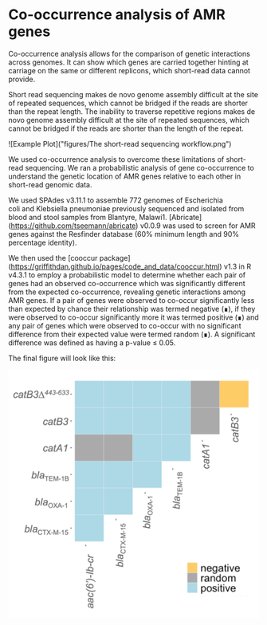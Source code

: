 # Co-occurrence analysis of AMR genes

Co-occurrence analysis allows for the comparison of genetic interactions across genomes. It can show which genes are carried together hinting at carriage on the same or different replicons, which short-read data cannot provide. 

Short read sequencing makes de novo genome assembly difficult at the site of repeated sequences, which cannot be bridged if the reads are shorter than the repeat length. The inability to traverse repetitive regions makes de novo genome assembly difficult at the site of repeated sequences, which cannot be bridged if the reads are shorter than the length of the repeat. 

![Example Plot]("figures/The short-read sequencing workflow.png")

We used co-occurrence analysis to overcome these limitations of short-read sequencing. We ran a probabilistic analysis of gene co-occurrence to understand the genetic location of AMR genes relative to each other in short-read genomic data. 

We used SPAdes v3.11.1 to assemble 772 genomes of Escherichia coli and Klebsiella pneumoniae previously sequenced and isolated from blood and stool samples from Blantyre, Malawi1. [Abricate] (https://github.com/tseemann/abricate) v0.0.9 was used to screen for AMR genes against the Resfinder database (60% minimum length and 90% percentage identity).

We then used the [cooccur package] (https://griffithdan.github.io/pages/code_and_data/cooccur.html) v1.3 in R v4.3.1 to employ a probabilistic model to determine whether each pair of genes had an observed co-occurrence which was significantly different from the expected co-occurrence, revealing genetic interactions among AMR genes. If a pair of genes were observed to co-occur significantly less than expected by chance their relationship was termed negative (∎), if they were observed to co-occur significantly more it was termed positive (∎) and any pair of genes which were observed to co-occur with no significant difference from their expected value were termed random (∎). A significant difference was defined as having a p-value ≤ 0.05. 

The final figure will look like this:

![Example Plot](figures/co-occurrence-probablisitic-heatmap-displaying-relationships-between-select-AMR-genes.png)
